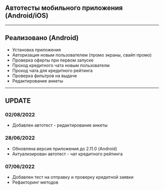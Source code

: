 Автотесты мобильного приложения (Android/iOS)
---
---
## Реализовано (Android)
* Установка приложения
* Авторизация новым пользователем (промо экраны, свайп промо)
* Проверка оферты при первом запуске
* Проход кредитного чата новым пользователм
* Проход чата для кредитного рейтинга
* Проверка фильтров на выдаче
* Редактирование анкеты 
---
## UPDATE
### 02/08/2022
* Добавлен автотест - редактирование анкеты 
### 28/06/2022
* Обновлена версия приложения до 2.11.0 (Android)
* Актуализирован автотест - чат кредитного рейтинга
### 07/06/2022
* Добавлен тест на отправку и проверку кредитной заявки
* Рефакторинг методов

